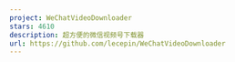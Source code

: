 ```yaml
---
project: WeChatVideoDownloader
stars: 4610
description: 超方便的微信视频号下载器
url: https://github.com/lecepin/WeChatVideoDownloader
---
```



